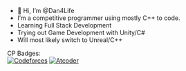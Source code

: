 - 👋 Hi, I’m @Dan4Life
- I’m a competitive programmer using mostly C++ to code.
- Learning Full Stack Development
- Trying out Game Development with Unity/C# 
- Will most likely switch to Unreal/C++

CP Badges:    
[![Codeforces](https://badges.joonhyung.xyz/codeforces/CM_Dan4Life.svg)](https://codeforces.com/profile/CM_Dan4Life)
[![Atcoder](https://badges.joonhyung.xyz/atcoder/dan4life.svg)](https://atcoder.jp/users/dan4life)
<!---
Dan4Life/Dan4Life is a ✨ special ✨ repository because its `README.md` (this file) appears on your GitHub profile.
You can click the Preview link to take a look at your changes.
--->

